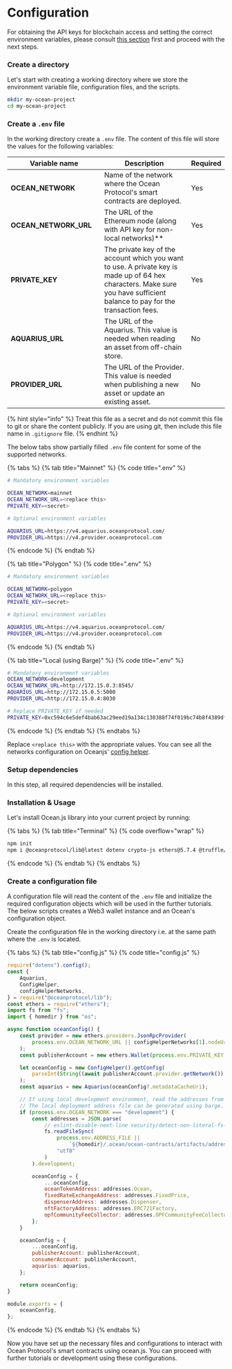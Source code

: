 # Configuration

For obtaining the API keys for blockchain access and setting the correct environment variables, please consult [this section](http://127.0.0.1:5000/o/mTcjMqA4ylf55anucjH8/s/zQlpIJEeu8x5yl0OLuXn/) first and proceed with the next steps.

### Create a directory

Let's start with creating a working directory where we store the environment variable file, configuration files, and the scripts.

```bash
mkdir my-ocean-project
cd my-ocean-project
```

### Create a `.env` file

In the working directory create a `.env` file. The content of this file will store the values for the following variables:

<table><thead><tr><th width="235.47193347193348">Variable name</th><th width="421">Description</th><th>Required</th></tr></thead><tbody><tr><td><strong>OCEAN_NETWORK</strong></td><td>Name of the network where the Ocean Protocol's smart contracts are deployed.</td><td>Yes</td></tr><tr><td><strong>OCEAN_NETWORK_URL</strong></td><td>The URL of the Ethereum node (along with API key for non-local networks)**</td><td>Yes</td></tr><tr><td><strong>PRIVATE_KEY</strong></td><td>The private key of the account which you want to use. A private key is made up of 64 hex characters. Make sure you have sufficient balance to pay for the transaction fees.</td><td>Yes</td></tr><tr><td><strong>AQUARIUS_URL</strong></td><td>The URL of the Aquarius. This value is needed when reading an asset from off-chain store.</td><td>No</td></tr><tr><td><strong>PROVIDER_URL</strong></td><td>The URL of the Provider. This value is needed when publishing a new asset or update an existing asset.</td><td>No</td></tr></tbody></table>

{% hint style="info" %}
Treat this file as a secret and do not commit this file to git or share the content publicly. If you are using git, then include this file name in `.gitignore` file.
{% endhint %}

The below tabs show partially filled `.env` file content for some of the supported networks.

{% tabs %}
{% tab title="Mainnet" %}
{% code title=".env" %}

```bash
# Mandatory environment variables

OCEAN_NETWORK=mainnet
OCEAN_NETWORK_URL=<replace this>
PRIVATE_KEY=<secret>

# Optional environment variables

AQUARIUS_URL=https://v4.aquarius.oceanprotocol.com/
PROVIDER_URL=https://v4.provider.oceanprotocol.com
```

{% endcode %}
{% endtab %}

{% tab title="Polygon" %}
{% code title=".env" %}

```bash
# Mandatory environment variables

OCEAN_NETWORK=polygon
OCEAN_NETWORK_URL=<replace this>
PRIVATE_KEY=<secret>

# Optional environment variables

AQUARIUS_URL=https://v4.aquarius.oceanprotocol.com/
PROVIDER_URL=https://v4.provider.oceanprotocol.com
```

{% endcode %}
{% endtab %}

{% tab title="Local (using Barge)" %}
{% code title=".env" %}

```bash
# Mandatory environment variables
OCEAN_NETWORK=development
OCEAN_NETWORK_URL=http://172.15.0.3:8545/
AQUARIUS_URL=http://172.15.0.5:5000
PROVIDER_URL=http://172.15.0.4:8030

# Replace PRIVATE_KEY if needed
PRIVATE_KEY=0xc594c6e5def4bab63ac29eed19a134c130388f74f019bc74b8f4389df2837a58
```

{% endcode %}
{% endtab %}
{% endtabs %}

Replace `<replace this>` with the appropriate values. You can see all the networks configuration on Oceanjs' [config helper](https://github.com/oceanprotocol/ocean.js/blob/main/src/config/ConfigHelper.ts#L42).

### Setup dependencies

In this step, all required dependencies will be installed.

### Installation & Usage

Let's install Ocean.js library into your current project by running:

{% tabs %}
{% tab title="Terminal" %}
{% code overflow="wrap" %}

```bash
npm init
npm i @oceanprotocol/lib@latest dotenv crypto-js ethers@5.7.4 @truffle/hdwallet-provider
```

{% endcode %}
{% endtab %}
{% endtabs %}

### Create a configuration file

A configuration file will read the content of the `.env` file and initialize the required configuration objects which will be used in the further tutorials. The below scripts creates a Web3 wallet instance and an Ocean's configuration object.

Create the configuration file in the working directory i.e. at the same path where the `.env` is located.

{% tabs %}
{% tab title="config.js" %}
{% code title="config.js" %}

```javascript
require("dotenv").config();
const {
	Aquarius,
	ConfigHelper,
	configHelperNetworks,
} = require("@oceanprotocol/lib");
const ethers = require("ethers");
import fs from "fs";
import { homedir } from "os";

async function oceanConfig() {
	const provider = new ethers.providers.JsonRpcProvider(
		process.env.OCEAN_NETWORK_URL || configHelperNetworks[1].nodeUri
	);
	const publisherAccount = new ethers.Wallet(process.env.PRIVATE_KEY, provider);

	let oceanConfig = new ConfigHelper().getConfig(
		parseInt(String((await publisherAccount.provider.getNetwork()).chainId))
	);
	const aquarius = new Aquarius(oceanConfig?.metadataCacheUri);

	// If using local development environment, read the addresses from local file.
	// The local deployment address file can be generated using barge.
	if (process.env.OCEAN_NETWORK === "development") {
		const addresses = JSON.parse(
			// eslint-disable-next-line security/detect-non-literal-fs-filename
			fs.readFileSync(
				process.env.ADDRESS_FILE ||
					`${homedir}/.ocean/ocean-contracts/artifacts/address.json`,
				"utf8"
			)
		).development;

		oceanConfig = {
			...oceanConfig,
			oceanTokenAddress: addresses.Ocean,
			fixedRateExchangeAddress: addresses.FixedPrice,
			dispenserAddress: addresses.Dispenser,
			nftFactoryAddress: addresses.ERC721Factory,
			opfCommunityFeeCollector: addresses.OPFCommunityFeeCollector,
		};
	}

	oceanConfig = {
		...oceanConfig,
		publisherAccount: publisherAccount,
		consumerAccount: publisherAccount,
		aquarius: aquarius,
	};

	return oceanConfig;
}

module.exports = {
	oceanConfig,
};
```

{% endcode %}
{% endtab %}
{% endtabs %}

Now you have set up the necessary files and configurations to interact with Ocean Protocol's smart contracts using ocean.js. You can proceed with further tutorials or development using these configurations.
